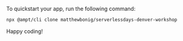 To quickstart your app, run the following command: 

```bash
npx @ampt/cli clone matthewbonig/serverlessdays-denver-workshop
```

Happy coding!